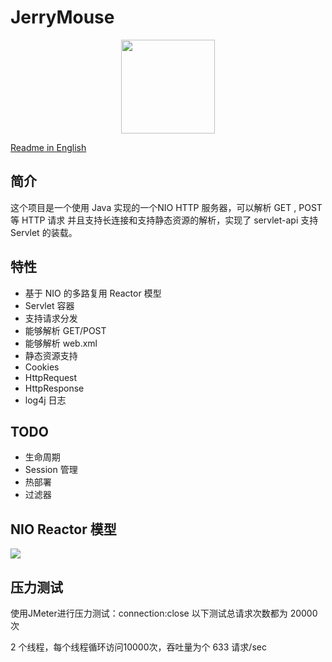 # JerryMouse

<div align="center">  
<img src="http://ww1.sinaimg.cn/large/006d4JA0ly1g2epuyjhh8j30ml0n7dgd.jpg" width="150" height="150"/>
</br>
</div>

[Readme in English](https://github.com/apache-foundation/JerryMouse/blob/master/REDME_en.md)
## 简介 
这个项目是一个使用 Java 实现的一个NIO HTTP 服务器，可以解析 GET , POST 等 HTTP 请求
并且支持长连接和支持静态资源的解析，实现了 servlet-api 支持 Servlet 的装载。 
## 特性

* 基于 NIO 的多路复用 Reactor 模型
* Servlet 容器
* 支持请求分发
* 能够解析 GET/POST
* 能够解析 web.xml
* 静态资源支持
* Cookies
* HttpRequest
* HttpResponse
* log4j 日志

## TODO

* 生命周期
* Session 管理
* 热部署 
* 过滤器

## NIO Reactor 模型 

![](http://ww1.sinaimg.cn/large/006d4JA0ly1g24ju3h7iaj30xe0n8abs.jpg)


## 压力测试
使用JMeter进行压力测试：connection:close 以下测试总请求次数都为 20000 次    

2 个线程，每个线程循环访问10000次，吞吐量为个 633 请求/sec
